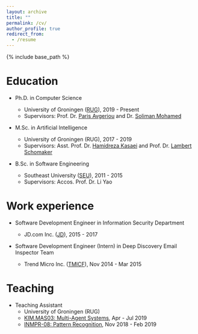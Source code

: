 ```yaml
---
layout: archive
title: ""
permalink: /cv/
author_profile: true
redirect_from:
  - /resume
---
```


{% include base_path %}

Education
======
- Ph.D. in Computer Science
    - University of Groningen ([RUG](https://en.wikipedia.org/wiki/University_of_Groningen)), 2019 - Present
    - Supervisors: Prof. Dr. [Paris Avgeriou](http://www.cs.rug.nl/~paris/) and Dr. [Soliman Mohamed](https://www.rug.nl/staff/m.a.m.soliman/)
    
- M.Sc. in Artificial Intelligence
    - University of Groningen (RUG), 2017 - 2019 
    - Supervisors: Asst. Prof. Dr. [Hamidreza Kasaei](https://hkasaei.github.io) and Prof. Dr. [Lambert Schomaker](https://www.ai.rug.nl/~lambert/)
  
- B.Sc. in Software Engineering
    - Southeast University ([SEU](https://en.wikipedia.org/wiki/Southeast_University)), 2011 - 2015
    - Supervisors: Accos. Prof. Dr. Li Yao

Work experience
======
- Software Development Engineer in Information Security Department
    - JD.com Inc. ([JD](https://en.wikipedia.org/wiki/JD.com)), 2015 - 2017
    
- Software Development Engineer (Intern) in Deep Discovery Email Inspector Team
    - Trend Micro Inc. ([TMICF](https://en.wikipedia.org/wiki/Trend_Micro)), Nov 2014 - Mar 2015
    
Teaching
======
- Teaching Assistant
    - University of Groningen (RUG) 
    - [KIM.MAS03: Multi-Agent Systems](https://www.rug.nl/ocasys/fwn/vak/show?code=KIM.MAS03), Apr - Jul 2019
    - [INMPR-08: Pattern Recognition](https://www.rug.nl/ocasys/rug//vak/show?code=INMPR-08), Nov 2018 - Feb 2019

